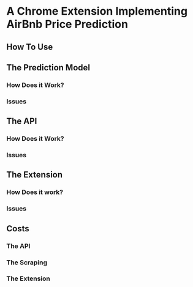 # A Chrome Extension Implementing AirBnb Price Prediction

## How To Use

## The Prediction Model
### How Does it Work?
### Issues

## The API
### How Does it Work?
### Issues

## The Extension
### How Does it work?
### Issues

## Costs
### The API
### The Scraping
### The Extension
